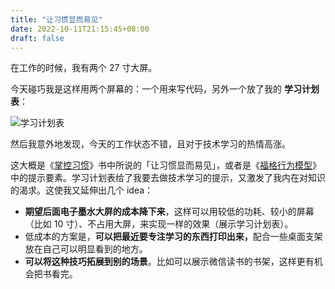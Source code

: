 ```yaml
---
title: "让习惯显而易见"
date: 2022-10-11T21:15:45+08:00
draft: false
---
```


在工作的时候，我有两个 27 寸大屏。

今天碰巧我是这样用两个屏幕的：一个用来写代码，另外一个放了我的 **学习计划表**：

![学习计划表](/image/2022/10/roadmap.png)

然后我意外地发现，今天的工作状态不错，且对于技术学习的热情高涨。

这大概是《[掌控习惯](https://book.douban.com/subject/34326931/)》书中所说的「让习惯显而易见」，或者是《[福格行为模型](https://book.douban.com/subject/35594496/)》中的提示要素。学习计划表给了我要去做技术学习的提示，又激发了我内在对知识的渴求。这使我又延伸出几个 idea：

- ​**期望后面电子墨水大屏的成本降下来**​，这样可以用较低的功耗、较小的屏幕（比如 10 寸）、不占用大屏，来实现一样的效果（展示学习计划表）。
- ​低成本的方案是，**可以把最近要专注学习的东西打印出来，**​配合一些桌面支架放在自己可以明显看到的地方。
- ​**可以将这种技巧拓展到别的场景**​。比如可以展示微信读书的书架，这样更有机会把书看完。
